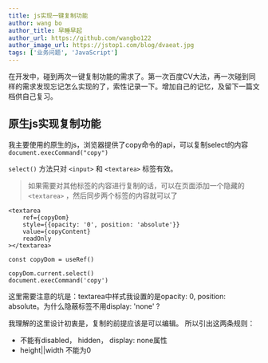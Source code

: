 ```yaml
---
title: js实现一键复制功能
author: wang bo
author_title: 早睡早起
author_url: https://github.com/wangbo122
author_image_url: https://jstop1.com/blog/dvaeat.jpg
tags: ['业务问题', 'JavaScript']
---
```


在开发中，碰到两次一键复制功能的需求了。第一次百度CV大法，再一次碰到同样的需求发现忘记怎么实现的了，索性记录一下。增加自己的记忆，及留下一篇文档供自己复习。

<!--truncate-->

## 原生js实现复制功能

我主要使用的原生的js，浏览器提供了copy命令的api，可以复制select的内容 `document.execCommand("copy")`

`select()` 方法只对 `<input>` 和 `<textarea>` 标签有效。

> 如果需要对其他标签的内容进行复制的话，可以在页面添加一个隐藏的 `<textarea>` ，然后同步两个标签的内容就可以了

```
<textarea 
    ref={copyDom} 
    style={{opacity: '0', position: 'absolute'}} 
    value={copyContent} 
    readOnly
></textarea>

const copyDom = useRef()

copyDom.current.select()
document.execCommand('copy')
```

这里需要注意的坑是：textarea中样式我设置的是opacity: 0, position: absolute。为什么隐蔽标签不用display: 'none' ?

我理解的这里设计初衷是，复制的前提应该是可以编辑。
所以引出这两条规则：

- 不能有disabled， hidden， display: none属性
- height||width 不能为0